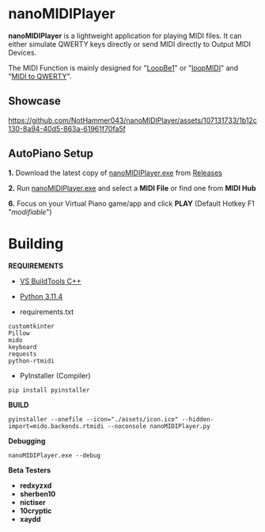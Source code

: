 
# nanoMIDIPlayer

  

**nanoMIDIPlayer** is a lightweight application for playing MIDI files. It can either simulate QWERTY keys directly or send MIDI directly to Output MIDI Devices.

The MIDI Function is mainly designed for "[LoopBe1](https://nerds.de/data/setuploopbe1.exe)" or "[loopMIDI](https://www.tobias-erichsen.de/software/loopmidi.html)"  and "[MIDI to QWERTY](https://github.com/ArijanJ/miditoqwerty/releases/)".

  

## Showcase

  


https://github.com/NotHammer043/nanoMIDIPlayer/assets/107131733/1b12c130-8a94-40d5-863a-61961f70fa5f


  

## AutoPiano Setup

**1.** Download the latest copy of [nanoMIDIPlayer.exe](https://github.com/NotHammer043/nanoMIDIPlayer/releases) from [Releases](https://github.com/NotHammer043/nanoMIDIPlayer/releases)

  

**2.** Run [nanoMIDIPlayer.exe](https://github.com/NotHammer043/nanoMIDIPlayer/releases) and select a **MIDI File** or find one from **MIDI Hub**

  

**6.** Focus on your Virtual Piano game/app and click **PLAY** (Default Hotkey F1 "*modifiable*")

  

# Building

**REQUIREMENTS**

  

* [VS BuildTools C++](https://visualstudio.microsoft.com/visual-cpp-build-tools/)

* [Python 3.11.4](https://www.python.org/ftp/python/3.11.4/python-3.11.4-amd64.exe)

* requirements.txt

```
customtkinter
Pillow
mido
keyboard
requests
python-rtmidi
```

* PyInstaller (Compiler)

```
pip install pyinstaller
```

  

**BUILD**

```
pyinstaller --onefile --icon="./assets/icon.ico" --hidden-import=mido.backends.rtmidi --noconsole nanoMIDIPlayer.py
```

**Debugging**

```
nanoMIDIPlayer.exe --debug
```

**Beta Testers**
- **redxyzxd**
- **sherben10**
- **nictiser**
- **10cryptic**
- **xaydd**

